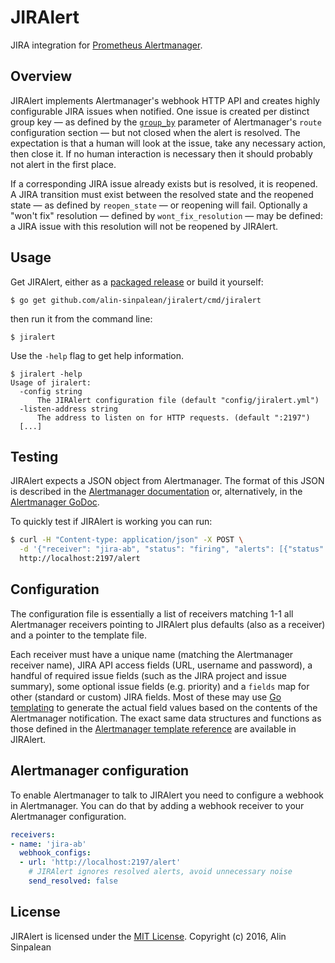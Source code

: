 # JIRAlert
JIRA integration for [Prometheus Alertmanager](https://github.com/prometheus/alertmanager).

## Overview

JIRAlert implements Alertmanager's webhook HTTP API and creates highly configurable JIRA issues when notified. One issue
is created per distinct group key — as defined by the [`group_by`](https://prometheus.io/docs/alerting/configuration/#<route>)
parameter of Alertmanager's `route` configuration section — but not closed when the alert is resolved. The expectation
is that a human will look at the issue, take any necessary action, then close it.  If no human interaction is necessary
then it should probably not alert in the first place.

If a corresponding JIRA issue already exists but is resolved, it is reopened. A JIRA transition must exist between the
resolved state and the reopened state — as defined by `reopen_state` — or reopening will fail. Optionally a "won't
fix" resolution — defined by `wont_fix_resolution` — may be defined: a JIRA issue with this resolution will not be
reopened by JIRAlert.

## Usage

Get JIRAlert, either as a [packaged release](https://github.com/alin-sinpalean/jiralert/releases) or build it yourself:

```
$ go get github.com/alin-sinpalean/jiralert/cmd/jiralert
```

then run it from the command line:

```
$ jiralert
```

Use the `-help` flag to get help information.

```
$ jiralert -help
Usage of jiralert:
  -config string
      The JIRAlert configuration file (default "config/jiralert.yml")
  -listen-address string
      The address to listen on for HTTP requests. (default ":2197")
  [...]
```

## Testing

JIRAlert expects a JSON object from Alertmanager. The format of this JSON is described in the [Alertmanager
documentation](https://prometheus.io/docs/alerting/configuration/#<webhook_config>) or, alternatively,
in the [Alertmanager GoDoc](https://godoc.org/github.com/prometheus/alertmanager/template#Data).

To quickly test if JIRAlert is working you can run:

```bash
$ curl -H "Content-type: application/json" -X POST \
  -d '{"receiver": "jira-ab", "status": "firing", "alerts": [{"status": "firing", "labels": {"alertname": "TestAlert", "key": "value"} }], "groupLabels": {"alertname": "TestAlert"}}' \
  http://localhost:2197/alert
```

## Configuration

The configuration file is essentially a list of receivers matching 1-1 all Alertmanager receivers pointing to JIRAlert
plus defaults (also as a receiver) and a pointer to the template file.

Each receiver must have a unique name (matching the Alertmanager receiver name), JIRA API access fields (URL, username
and password), a handful of required issue fields (such as the JIRA project and issue summary), some optional issue
fields (e.g. priority) and a `fields` map for other (standard or custom) JIRA fields. Most of these may use [Go
templating](https://golang.org/pkg/text/template/) to generate the actual field values based on the contents of the
Alertmanager notification. The exact same data structures and functions as those defined in the [Alertmanager template
reference](https://prometheus.io/docs/alerting/notifications/) are available in JIRAlert.

## Alertmanager configuration

To enable Alertmanager to talk to JIRAlert you need to configure a webhook in Alertmanager. You can do that by adding a
webhook receiver to your Alertmanager configuration. 

```yaml
receivers:
- name: 'jira-ab'
  webhook_configs:
  - url: 'http://localhost:2197/alert'
    # JIRAlert ignores resolved alerts, avoid unnecessary noise
    send_resolved: false
```

## License

JIRAlert is licensed under the [MIT License](https://github.com/alin-sinpalean/jiralert/blob/master/LICENSE).
Copyright (c) 2016, Alin Sinpalean